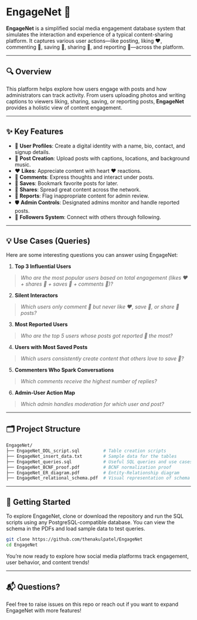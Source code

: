 # EngageNet 📱

**EngageNet** is a simplified social media engagement database system that simulates the interaction and experience of a typical content-sharing platform. It captures various user actions—like posting, liking ❤️, commenting 💬, saving 📌, sharing 🔁, and reporting 🚩—across the platform.

---

## 🔍 Overview

This platform helps explore how users engage with posts and how administrators can track activity. From users uploading photos and writing captions to viewers liking, sharing, saving, or reporting posts, **EngageNet** provides a holistic view of content engagement.

---

## ✨ Key Features

* 📝 **User Profiles**: Create a digital identity with a name, bio, contact, and signup details.
* 📸 **Post Creation**: Upload posts with captions, locations, and background music.
* ❤️ **Likes**: Appreciate content with heart ❤️ reactions.
* 💬 **Comments**: Express thoughts and interact under posts.
* 📌 **Saves**: Bookmark favorite posts for later.
* 🔁 **Shares**: Spread great content across the network.
* 🚩 **Reports**: Flag inappropriate content for admin review.
* 🛡️ **Admin Controls**: Designated admins monitor and handle reported posts.
* 👥 **Followers System**: Connect with others through following.

---

## 💡 Use Cases (Queries)

Here are some interesting questions you can answer using EngageNet:

1. **Top 3 Influential Users**

> *Who are the most popular users based on total engagement (likes ❤️ + shares 🔁 + saves 📌 + comments 💬)?*

2. **Silent Interactors**

> *Which users only comment 💬 but never like ❤️, save 📌, or share 🔁 posts?*

3. **Most Reported Users**

> *Who are the top 5 users whose posts got reported 🚩 the most?*

4. **Users with Most Saved Posts**

> *Which users consistently create content that others love to save 📌?*

5. **Commenters Who Spark Conversations**

> *Which comments receive the highest number of replies?*

6. **Admin-User Action Map**

> *Which admin handles moderation for which user and post?*

---

## 🗂️ Project Structure

```bash
EngageNet/
├── EngageNet_DDL_script.sql         # Table creation scripts
├── EngageNet_insert_data.txt        # Sample data for the tables
├── EngageNet_queries.sql            # Useful SQL queries and use cases
├── EngageNet_BCNF_proof.pdf         # BCNF normalization proof
├── EngageNet_ER_diagram.pdf         # Entity-Relationship diagram
├── EngageNet_relational_schema.pdf  # Visual representation of schema
```

---

## 🚀 Getting Started

To explore EngageNet, clone or download the repository and run the SQL scripts using any PostgreSQL-compatible database. You can view the schema in the PDFs and load sample data to test queries.

```bash
git clone https://github.com/thenakulpatel/EngageNet
cd EngageNet
```

You’re now ready to explore how social media platforms track engagement, user behavior, and content trends!

---

## 📬 Questions?

Feel free to raise issues on this repo or reach out if you want to expand EngageNet with more features!
